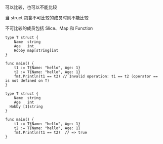 可以比较，也可以不能比较

当 struct 包含不可比较的成员时则不能比较

不可比较的成员包括 Slice、Map 和 Function

```golang
type T struct {
	Name  string
	Age   int
	Hobby map[string]int
}

func main() {
	t1 := T{Name: "hello", Age: 1}
	t2 := T{Name: "hello", Age: 1}
	fmt.Println(t1 == t2) // Invalid operation: t1 == t2 (operator == is not defined on T)
}
```

```golang
type T struct {
	Name  string
	Age   int
  Hobby [1]string
}

func main() {
	t1 := T{Name: "hello", Age: 1}
	t2 := T{Name: "hello", Age: 1}
	fmt.Println(t1 == t2)  // => true
}
```
